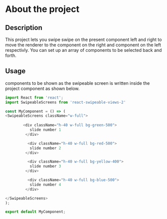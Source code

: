 # About the project
 
 ## Description 

 This project lets you swipe swipe on the present component left and right to move the renderer to the component on the right and component on the left respectivly. You can set up an array of components to be selected back and forth.

 ## Usage

 components to be shown as the swipeable screen is written inside the project component as shown below.

 ```js
 import React from 'react';
 import SwipeableScreens from 'react-swipeable-views-2'

const MyComponent = () => (
 <SwipeableScreens className="w-full">
        
         <div className="h-40 w-full bg-green-500">
            slide number 1
          </div>

           <div className="h-40 w-full bg-red-500">
            slide number 2
          </div>

           <div className="h-40 w-full bg-yellow-400">
            slide number 3
          </div>

           <div className="h-40 w-full bg-blue-500">
            slide number 4
          </div>

 </SwipeableScreens>
 );

export default MyComponent;
 
```
